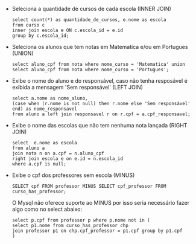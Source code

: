 * Seleciona a quantidade de cursos de cada escola (INNER JOIN)

      select count(*) as quantidade_de_cursos, e.nome as escola
	  from curso c 
	  inner join escola e ON c.escola_id = e.id
	  group by c.escola_id;


* Seleciona os alunos que tem notas em Matematica e/ou em Portugues (UNION)

	  select aluno_cpf from nota where nome_curso = 'Matematica' union select aluno_cpf from nota where nome_curso = 'Portugues';

* Exibe o nome do aluno e do responsável, caso não tenha resposável é exibida a mensagem 'Sem responsável' (LEFT JOIN)

      select a.nome as nome_aluno,
	  (case when (r.nome is not null) then r.nome else 'Sem responsável' end) as nome_responsavel
	  from aluno a left join responsavel r on r.cpf = a.cpf_responsavel;

* Exibe o nome das escolas que não tem nenhuma nota lançada (RIGHT JOIN)

      select  e.nome as escola
	  from aluno a
	  join nota n on a.cpf = n.aluno_cpf 
	  right join escola e on e.id = n.escola_id
	  where a.cpf is null;

* Exibe o cpf dos professores sem escola (MINUS)

      SELECT cpf FROM professor MINUS SELECT cpf_professor FROM curso_has_professor; 
      
     O Mysql não oferece suporte ao MINUS por isso seria necessário fazer algo como no select abaixo:

      select p.cpf from professor p where p.nome not in (
	  select p1.nome from curso_has_professor chp
	  join professor p1 on chp.cpf_professor = p1.cpf group by p1.cpf 
	  )
